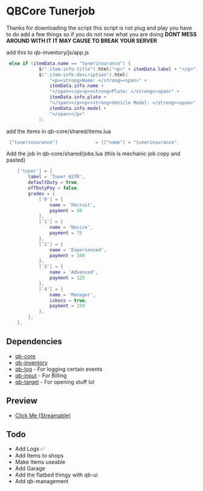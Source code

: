 # QBCore Tunerjob

Thanks for downloading the script this script is not plug and play you have to do add a few things so if you do not now what you are doing **DONT MESS AROUND WITH IT IT MAY CAUSE TO BREAK YOUR SERVER**


add this to qb-inventory/js/app.js

```lua
 else if (itemData.name == "tunerinsurance") {
            $(".item-info-title").html("<p>" + itemData.label + "</p>");
            $(".item-info-description").html(
                "<p><strong>Name: </strong><span>" +
                itemData.info.name +
                "</span></p><p><strong>Plate: </strong><span>" +
                itemData.info.plate +
                "</span></p><p><strong>Vehicle Model: </strong><span>" +
                itemData.info.model +
                "</span></p>"
            );
```

add the items in qb-core/shared/items.lua

```lua
 ["tunerinsurance"]				 = {["name"] = "tunerinsurance", 					["label"] = "tunerinsurance", 			["weight"] = 0, 		["type"] = "item", 		["image"] = "tunerinsurance.png", 		["unique"] = true, 		["useable"] = false, 	["shouldClose"] = false, 	["combinable"] = nil, 	["description"] = "Insurance"},
```

Add the job in qb-core/shared/jobs.lua (this is mechanic job copy and pasted)
```lua
    ['tuner'] = {
		label = 'Tuner 6STR',
		defaultDuty = true,
		offDutyPay = false,
		grades = {
            ['0'] = {
                name = 'Recruit',
                payment = 50
            },
			['1'] = {
                name = 'Novice',
                payment = 75
            },
			['2'] = {
                name = 'Experienced',
                payment = 100
            },
			['3'] = {
                name = 'Advanced',
                payment = 125
            },
			['4'] = {
                name = 'Manager',
				isboss = true,
                payment = 150
            },
        },
	},
```



## Dependencies
- [qb-core](https://github.com/qbcore-framework/qb-core)
- [qb-inventory](https://github.com/qbcore-framework/qb-inventory)
- [qb-log](https://github.com/qbcore-framework/qb-logs) - For logging certain events
- [qb-input](https://github.com/qbcore-framework/qb-input) - For Billing
- [qb-target](https://github.com/qbcore-framework/qb-target) - For opening stuff lol


## Preview

- [Click Me (Streamable)](https://streamable.com/620nou)


## Todo
- Add Logs ✅
- Add Items to shops
- Make Items useable
- Add Garage
- Add the flatbed thingy with qb-ui
- Add qb-management
